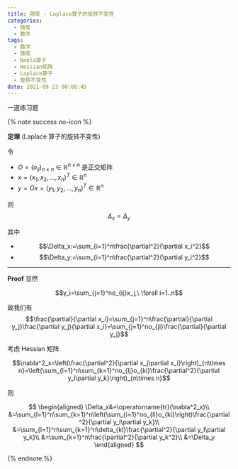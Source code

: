 ```yaml
---
title: 随笔 - Laplace算子的旋转不变性
categories:
  - 随笔
  - 数学
tags:
  - 数学
  - 随笔
  - Nabla算子
  - Hessian矩阵
  - Laplace算子
  - 旋转不变性
date: 2021-09-23 00:08:45
---
```


一道练习题

<!-- more -->

{% note success no-icon %}

**<a id="th">定理</a>** (Laplace 算子的旋转不变性)

令

- $O=(o_{ij})_{n\times n}\in\mathbb{R}^{n\times n}$ 是正交矩阵
- $x=(x_1,x_2,\dots,x_n)^T\in\mathbb{R}^n$
- $y=Ox=(y_1,y_2,\dots,y_n)^T\in\mathbb{R}^n$

则
$$\Delta_x=\Delta_y$$

其中

- $$\Delta_x:=\sum_{i=1}^n\frac{\partial^2}{\partial x_i^2}$$
- $$\Delta_y:=\sum_{i=1}^n\frac{\partial^2}{\partial y_i^2}$$

---

**Proof** 显然

$$y_i=\sum_{j=1}^no_{ij}x_j,\ \forall i=1..n$$

故我们有
$$\frac{\partial}{\partial x_i}=\sum_{j=1}^n\frac{\partial}{\partial y_j}\frac{\partial y_j}{\partial x_i}=\sum_{j=1}^no_{ji}\frac{\partial}{\partial y_j}$$

考虑 Hessian 矩阵

$$\nabla^2_x=\left(\frac{\partial^2}{\partial x_j\partial x_i}\right)_{n\times n}=\left(\sum_{l=1}^n\sum_{k=1}^no_{lj}o_{ki}\frac{\partial^2}{\partial y_l\partial y_k}\right)_{n\times n}$$

则

$$
\begin{aligned}
  \Delta_x&=\operatorname{tr}(\nabla^2_x)\\
  &=\sum_{l=1}^n\sum_{k=1}^n\left(\sum_{i=1}^no_{li}o_{ki}\right)\frac{\partial^2}{\partial y_l\partial y_k}\\
  &=\sum_{l=1}^n\sum_{k=1}^n\delta_{kl}\frac{\partial^2}{\partial y_l\partial y_k}\\
  &=\sum_{k=1}^n\frac{\partial^2}{\partial y_k^2}\\
  &=\Delta_y
\end{aligned}
$$

{% endnote %}
